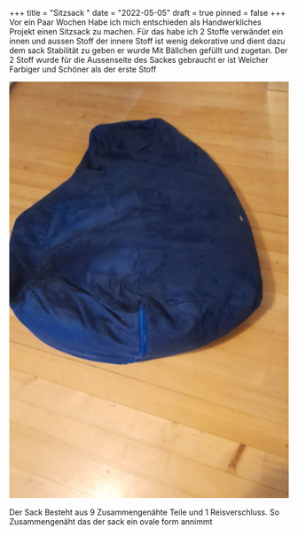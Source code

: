 +++
title = "Sitzsack "
date = "2022-05-05"
draft = true
pinned = false
+++
Vor ein Paar Wochen Habe ich mich entschieden als Handwerkliches Projekt einen Sitzsack zu machen. Für das habe ich 2 Stoffe verwändet ein innen und aussen Stoff der innere Stoff ist wenig dekorative und dient dazu dem sack Stabilität zu geben er wurde Mit Bällchen gefüllt und zugetan. Der 2 Stoff wurde für die Aussenseite des Sackes gebraucht er ist Weicher Farbiger und Schöner als der erste Stoff

![](4c48a796-f7f6-4188-8a1a-2e46c9a64dd5.jpg)

Der Sack Besteht aus 9 Zusammengenähte Teile und 1 Reisverschluss. So Zusammengenäht das der sack ein ovale form annimmt